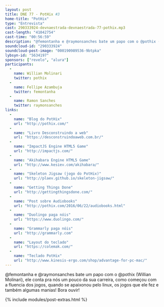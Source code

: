 ```yaml
---
layout: post
title: DNE 77 - PotHix #3
home-title: "PotHix"
type: "Entrevista"
cast: 290333924-devnaestrada-devnaestrada-77-pothix.mp3
cast-length: "41042754"
cast-time: "00:56:59"
description: "@femontanha e @raymonsanches bate um papo com o @pothix (William Molinari), ele conta pra nós um pouco da sua carreira, como começou com a fluencia dos jogos, quando se apaixonou pelo linux, os jogos que ele fez e também algumas manias! Bora ouvir!"
soundcloud-id: "290333924"
soundcloud-post-image: "000190989536-9btpka"
lybsyn-id: "5634197"
sponsors: ["revelo", "alura"]
participants:
  -
    name: Willian Molinari
    twitter: pothix
  -
    name: Fellipe Azambuja
    twitter: femontanha
  -
    name: Ramon Sanches
    twitter: raymonsanches
links:
  -
    name: "Blog do PotHix"
    url: "http://pothix.com/"
  -
    name: "Livro Desconstruindo a web"
    url: "https://desconstruindoaweb.com.br/"
  -
    name: "ImpactJS Engine HTML5 Game"
    url: "http://impactjs.com/"
  -
    name: "Akihabara Engine HTML5 Game"
    url: "http://www.kesiev.com/akihabara/"
  -
    name: "Skeleton Jigsaw (jogo do PotHix)"
    url: "http://plaev.github.io/skeleton-jigsaw/"
  -
    name: "Getting Things Done"
    url: "http://gettingthingsdone.com/"
  -
    name: "Post sobre Audiobooks"
    url: "http://pothix.com/2016/06/22/audiobooks.html"
  -
    name: "Duolingo paga nóis"
    url: "https://www.duolingo.com/"
  -
    name: "Grammarly paga nóis"
    url: "http://grammarly.com"
  -
    name: "Layout do teclado"
    url: "https://colemak.com/"
  -
    name: "Teclado PotHix"
    url: "http://www.kinesis-ergo.com/shop/advantage-for-pc-mac/"
---
```


@femontanha e @raymonsanches bate um papo com o @pothix (Willian Molinari), ele conta pra nós um pouco da sua carreira, como começou com a fluencia dos jogos, quando se apaixonou pelo linux, os jogos que ele fez e também algumas manias! Bora ouvir!

{% include modules/post-extras.html %}
